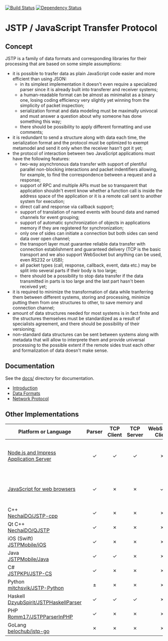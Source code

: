 [![Build Status](https://travis-ci.org/metarhia/JSTP.svg?branch=master)](https://travis-ci.org/metarhia/JSTP)
[![Dependency Status](https://david-dm.org/metarhia/JSTP.svg)](https://david-dm.org/metarhia/JSTP)

# JSTP / JavaScript Transfer Protocol

## Concept

JSTP is a family of data formats and corresponding libraries for their
processing that are based on some simple assumptions:

* it is possible to trasfer data as plain JavaScript code easier and
  more efficient than using JSON:
  - in its simplest implementation it doesn't even require a specialized
    parser since it is already built into transferer and receiver systems;
  - a human-readable format can be almost as minimalist as a binary one,
    losing coding efficiency very slightly yet winning from the simplicity
    of packet inspection;
  - serialization format and data modeling must be maximally univocal and
    must answer a question about why someone has done something this way;
  - there should be possibility to apply different formatting and use
    comments;
* it is redundant to send a structure along with data each time, the
  serialization format and the protocol must be optimized to exempt
  metamodel and send it only when the receiver hasn't got it yet;
* the protocol of interaction between two JavaScript applications must
  have the following features:
  - two-way asynchronous data transfer with support of plentiful parallel
    non-blocking interactions and packet indentifiers allowing, for example,
    to find the correspondence between a request and a response;
  - support of RPC and multiple APIs must be so transparent that application
    shouldn't event know whether a function call is inside the address space
    of the application or it is a remote call sent to another system for
    execution;
  - direct call and response via callback support;
  - support of translation of named events with bound data and named channels
    for event grouping;
  - support of automatic synchronization of objects in applications memory
    if they are registered for synchronization;
  - only one of sides can initiate a connection but both sides can send data
    over open channel;
  - the transport layer must guarantee reliable data transfer with connection
    establishment and guaranteed delivery (TCP is the basic transport and we
    also support WebSocket but anything can be used, even RS232 or USB);
  - all packet types (call, response, callback, event, data etc.) may be split
    into several parts if their body is too large;
  - there should be a possibility to stop data transfer if the data transmitted
    in parts is too large and the last part hasn't been received yet;
* it is required to minimize the transformation of data while tranferring them
  between different systems, storing and processing, minimize putting them from
  one structures to other, to save memory and connection channel;
* amount of data structures needed for most systems is in fact finite and the
  structures themselves must be standardized as a result of specialists
  agreement, and there should be possibility of their versioning;
* non-standard data structures can be sent between systems along with metadata
  that will allow to interprete them and provide universal processing to the
  possible extent if the remote sides trust each other and formalization of
  data doesn't make sense.

## Documentation

See the [docs/](https://github.com/metarhia/JSTP/tree/master/docs) directory
for documentation.

* [Introduction](docs/intro.md)
* [Data Formats](docs/data-formats.md)
* [Network Protocol](docs/protocol.md)

## Other Implementations

| Platform or Language | Parser | TCP Client | TCP Server | WebSocket Client | WebSocket Server | Status |
| --- | :---: | :---: | :---: | :---: | :---: | --- |
| [Node.js and Impress Application Server](https://github.com/metarhia/Impress/blob/master/lib/api.jstp.js) | ✓ | ✓ | ✓ | ✗ | ✓ | proof of concept, will be replaced with this library soon |
| [JavaScript for web browsers](https://github.com/metarhia/Impress/blob/master/applications/example/static/js/impress.js) | ✓ | ✗ | ✗ | ✓ | ✗ | proof of concept, will be replaced with this library soon |
| C++<br>[NechaiDO/JSTP-cpp](https://github.com/NechaiDO/JSTP-cpp) | ✓ | ✗ | ✗ | ✗ | ✗ | stable |
| Qt C++<br>[NechaiDO/QJSTP](https://github.com/NechaiDO/QJSTP) | ✓ | ✗ | ✗ | ✗ | ✗ | stable |
| iOS (Swift)<br>[JSTPMobile/iOS](https://github.com/JSTPMobile/iOS) | ✓ | ✗ | ✗ | ✗ | ✗ | in development |
| Java<br>[JSTPMobile/Java](https://github.com/JSTPMobile/Java) | ✓ | ✓ | ✗ | ✗ | ✗ | stable |
| C#<br>[JSTPKPI/JSTP-CS](https://github.com/JSTPKPI/JSTP-CS) | ✓ | ✗ | ✗ | ✗ | ✗ | stable |
| Python<br>[mitchsvik/JSTP-Python](https://github.com/mitchsvik/JSTP-Python) | ± | ✗ | ✗ | ✗ | ✗ | proof of concept |
| Haskell<br>[DzyubSpirit/JSTPHaskellParser](https://github.com/DzyubSpirit/JSTPHaskellParser) | ✓ | ✓ | ✓ | ✗ | ✗ | stable |
| PHP<br>[Romm17/JSTPParserInPHP](https://github.com/Romm17/JSTPParserInPHP) | ✓ | ✗ | ✗ | ✗ | ✗ | stable |
| GoLang<br>[belochub/jstp-go](https://github.com/belochub/jstp-go) | ✗ | ✗ | ✗ | ✗ | ✗ | in development |
